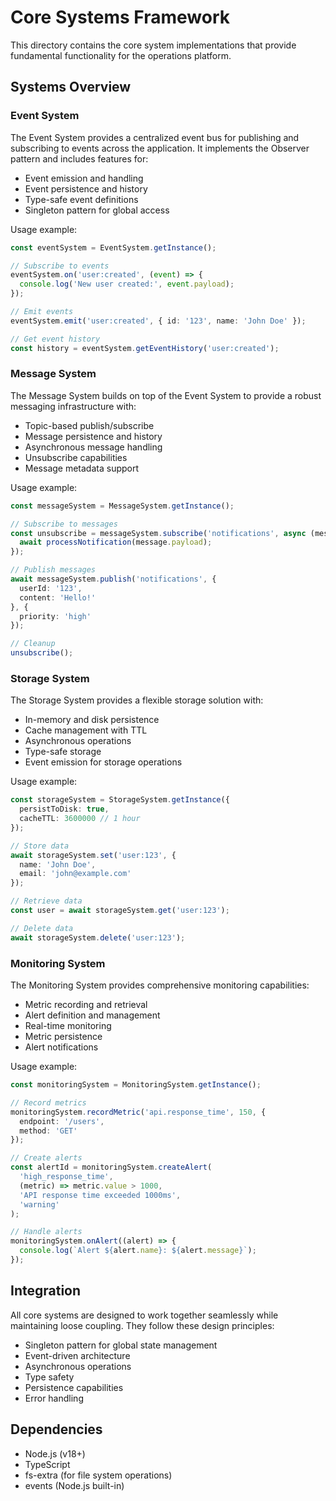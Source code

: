 # Core Systems Framework

This directory contains the core system implementations that provide fundamental functionality for the operations platform.

## Systems Overview

### Event System
The Event System provides a centralized event bus for publishing and subscribing to events across the application. It implements the Observer pattern and includes features for:
- Event emission and handling
- Event persistence and history
- Type-safe event definitions
- Singleton pattern for global access

Usage example:
```typescript
const eventSystem = EventSystem.getInstance();

// Subscribe to events
eventSystem.on('user:created', (event) => {
  console.log('New user created:', event.payload);
});

// Emit events
eventSystem.emit('user:created', { id: '123', name: 'John Doe' });

// Get event history
const history = eventSystem.getEventHistory('user:created');
```

### Message System
The Message System builds on top of the Event System to provide a robust messaging infrastructure with:
- Topic-based publish/subscribe
- Message persistence and history
- Asynchronous message handling
- Unsubscribe capabilities
- Message metadata support

Usage example:
```typescript
const messageSystem = MessageSystem.getInstance();

// Subscribe to messages
const unsubscribe = messageSystem.subscribe('notifications', async (message) => {
  await processNotification(message.payload);
});

// Publish messages
await messageSystem.publish('notifications', {
  userId: '123',
  content: 'Hello!'
}, {
  priority: 'high'
});

// Cleanup
unsubscribe();
```

### Storage System
The Storage System provides a flexible storage solution with:
- In-memory and disk persistence
- Cache management with TTL
- Asynchronous operations
- Type-safe storage
- Event emission for storage operations

Usage example:
```typescript
const storageSystem = StorageSystem.getInstance({
  persistToDisk: true,
  cacheTTL: 3600000 // 1 hour
});

// Store data
await storageSystem.set('user:123', {
  name: 'John Doe',
  email: 'john@example.com'
});

// Retrieve data
const user = await storageSystem.get('user:123');

// Delete data
await storageSystem.delete('user:123');
```

### Monitoring System
The Monitoring System provides comprehensive monitoring capabilities:
- Metric recording and retrieval
- Alert definition and management
- Real-time monitoring
- Metric persistence
- Alert notifications

Usage example:
```typescript
const monitoringSystem = MonitoringSystem.getInstance();

// Record metrics
monitoringSystem.recordMetric('api.response_time', 150, {
  endpoint: '/users',
  method: 'GET'
});

// Create alerts
const alertId = monitoringSystem.createAlert(
  'high_response_time',
  (metric) => metric.value > 1000,
  'API response time exceeded 1000ms',
  'warning'
);

// Handle alerts
monitoringSystem.onAlert((alert) => {
  console.log(`Alert ${alert.name}: ${alert.message}`);
});
```

## Integration
All core systems are designed to work together seamlessly while maintaining loose coupling. They follow these design principles:
- Singleton pattern for global state management
- Event-driven architecture
- Asynchronous operations
- Type safety
- Persistence capabilities
- Error handling

## Dependencies
- Node.js (v18+)
- TypeScript
- fs-extra (for file system operations)
- events (Node.js built-in) 